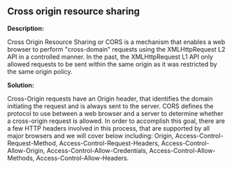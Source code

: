 
Cross origin resource sharing
-------

**Description:**

Cross Origin Resource Sharing or CORS is a mechanism that enables a web browser to perform "cross-domain" requests using the XMLHttpRequest L2 API in a controlled manner. In the past, the XMLHttpRequest L1 API only allowed requests to be sent within the same origin as it was restricted by the same origin policy.


**Solution:**

Cross-Origin requests have an Origin header, that identifies the domain initiating the request and is always sent to the server. CORS defines the protocol to use between a web browser and a server to determine whether a cross-origin request is allowed. In order to accomplish this goal, there are a few HTTP headers involved in this process, that are supported by all major browsers and we will cover below including: Origin, Access-Control-Request-Method, Access-Control-Request-Headers, Access-Control-Allow-Origin, Access-Control-Allow-Credentials, Access-Control-Allow-Methods, Access-Control-Allow-Headers.
